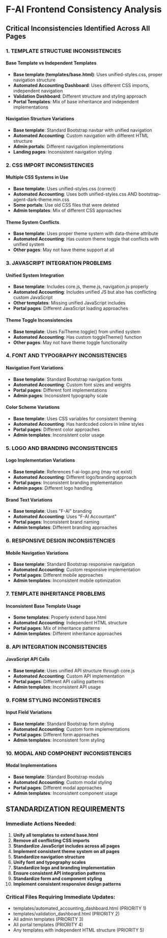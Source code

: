 # F-AI Frontend Consistency Analysis
## Critical Inconsistencies Identified Across All Pages

### 1. TEMPLATE STRUCTURE INCONSISTENCIES

#### Base Template vs Independent Templates
- **Base template (templates/base.html)**: Uses unified-styles.css, proper navigation structure
- **Automated Accounting Dashboard**: Uses different CSS imports, independent navigation
- **Validation Dashboard**: Different structure and styling approach
- **Portal Templates**: Mix of base inheritance and independent implementations

#### Navigation Structure Variations
- **Base template**: Standard Bootstrap navbar with unified navigation
- **Automated Accounting**: Custom navigation with different HTML structure
- **Admin portals**: Different navigation implementations
- **Landing pages**: Inconsistent navigation styling

### 2. CSS IMPORT INCONSISTENCIES

#### Multiple CSS Systems in Use
- **Base template**: Uses unified-styles.css (correct)
- **Automated Accounting**: Uses both unified-styles.css AND bootstrap-agent-dark-theme.min.css
- **Some portals**: Use old CSS files that were deleted
- **Admin templates**: Mix of different CSS approaches

#### Theme System Conflicts
- **Base template**: Uses proper theme system with data-theme attribute
- **Automated Accounting**: Has custom theme toggle that conflicts with unified system
- **Other pages**: May not have theme support at all

### 3. JAVASCRIPT INTEGRATION PROBLEMS

#### Unified System Integration
- **Base template**: Includes core.js, theme.js, navigation.js properly
- **Automated Accounting**: Includes unified JS but also has conflicting custom JavaScript
- **Other templates**: Missing unified JavaScript includes
- **Portal pages**: Different JavaScript loading approaches

#### Theme Toggle Inconsistencies
- **Base template**: Uses FaiTheme.toggle() from unified system
- **Automated Accounting**: Has custom toggleTheme() function
- **Other pages**: May not have theme toggle functionality

### 4. FONT AND TYPOGRAPHY INCONSISTENCIES

#### Navigation Font Variations
- **Base template**: Standard Bootstrap navigation fonts
- **Automated Accounting**: Custom font sizes and weights
- **Portal pages**: Different font implementations
- **Admin pages**: Inconsistent typography scale

#### Color Scheme Variations
- **Base template**: Uses CSS variables for consistent theming
- **Automated Accounting**: Has hardcoded colors in inline styles
- **Portal pages**: Different color approaches
- **Admin templates**: Inconsistent color usage

### 5. LOGO AND BRANDING INCONSISTENCIES

#### Logo Implementation Variations
- **Base template**: References f-ai-logo.png (may not exist)
- **Automated Accounting**: Different logo/branding approach
- **Portal pages**: Inconsistent branding implementation
- **Admin pages**: Different logo handling

#### Brand Text Variations
- **Base template**: Uses "F-AI" branding
- **Automated Accounting**: Uses "F-AI Accountant" 
- **Portal pages**: Inconsistent brand naming
- **Admin templates**: Different branding approaches

### 6. RESPONSIVE DESIGN INCONSISTENCIES

#### Mobile Navigation Variations
- **Base template**: Standard Bootstrap responsive navigation
- **Automated Accounting**: Custom responsive implementation
- **Portal pages**: Different mobile approaches
- **Admin templates**: Inconsistent mobile optimization

### 7. TEMPLATE INHERITANCE PROBLEMS

#### Inconsistent Base Template Usage
- **Some templates**: Properly extend base.html
- **Automated Accounting**: Independent HTML structure
- **Portal pages**: Mix of inheritance patterns
- **Admin templates**: Different inheritance approaches

### 8. API INTEGRATION INCONSISTENCIES

#### JavaScript API Calls
- **Base template**: Uses unified API structure through core.js
- **Automated Accounting**: Custom API implementation
- **Portal pages**: Different API calling patterns
- **Admin templates**: Inconsistent API usage

### 9. FORM STYLING INCONSISTENCIES

#### Input Field Variations
- **Base template**: Standard Bootstrap form styling
- **Automated Accounting**: Custom form implementations
- **Portal pages**: Different form approaches
- **Admin templates**: Inconsistent form styling

### 10. MODAL AND COMPONENT INCONSISTENCIES

#### Modal Implementations
- **Base template**: Standard Bootstrap modals
- **Automated Accounting**: Custom modal styling
- **Portal pages**: Different modal approaches
- **Admin templates**: Inconsistent component usage

## STANDARDIZATION REQUIREMENTS

### Immediate Actions Needed:
1. **Unify all templates to extend base.html**
2. **Remove all conflicting CSS imports**
3. **Standardize JavaScript includes across all pages**
4. **Implement consistent theme system on all pages**
5. **Standardize navigation structure**
6. **Unify font and typography scales**
7. **Standardize logo and branding implementation**
8. **Ensure consistent API integration patterns**
9. **Standardize form and component styling**
10. **Implement consistent responsive design patterns**

### Critical Files Requiring Immediate Updates:
- templates/automated_accounting_dashboard.html (PRIORITY 1)
- templates/validation_dashboard.html (PRIORITY 2)
- All admin templates (PRIORITY 3)
- All portal templates (PRIORITY 4)
- Any templates with independent HTML structure (PRIORITY 5)